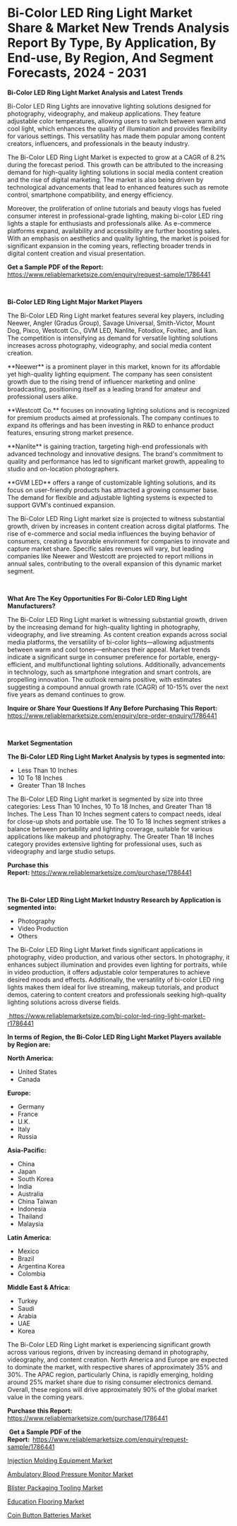 <p><h1>Bi-Color LED Ring Light Market Share & Market New Trends Analysis Report By Type, By Application, By End-use, By Region, And Segment Forecasts, 2024 - 2031</h1></p><p><strong>Bi-Color LED Ring Light Market Analysis and Latest Trends</strong></p>
<p><p>Bi-Color LED Ring Lights are innovative lighting solutions designed for photography, videography, and makeup applications. They feature adjustable color temperatures, allowing users to switch between warm and cool light, which enhances the quality of illumination and provides flexibility for various settings. This versatility has made them popular among content creators, influencers, and professionals in the beauty industry.</p><p>The Bi-Color LED Ring Light Market is expected to grow at a CAGR of 8.2% during the forecast period. This growth can be attributed to the increasing demand for high-quality lighting solutions in social media content creation and the rise of digital marketing. The market is also being driven by technological advancements that lead to enhanced features such as remote control, smartphone compatibility, and energy efficiency.</p><p>Moreover, the proliferation of online tutorials and beauty vlogs has fueled consumer interest in professional-grade lighting, making bi-color LED ring lights a staple for enthusiasts and professionals alike. As e-commerce platforms expand, availability and accessibility are further boosting sales. With an emphasis on aesthetics and quality lighting, the market is poised for significant expansion in the coming years, reflecting broader trends in digital content creation and visual presentation.</p></p>
<p><strong>Get a Sample PDF of the Report:&nbsp;</strong> <a href="https://www.reliablemarketsize.com/enquiry/request-sample/1786441?utm_campaign=1845&utm_medium=2&utm_source=Github&utm_content=ia&utm_term=19122024&utm_id=bi-color-led-ring-light">https://www.reliablemarketsize.com/enquiry/request-sample/1786441</a></p>
<p>&nbsp;</p>
<p><strong>Bi-Color LED Ring Light Major Market Players</strong></p>
<p><p>The Bi-Color LED Ring Light market features several key players, including Neewer, Angler (Gradus Group), Savage Universal, Smith-Victor, Mount Dog, Pixco, Westcott Co., GVM LED, Nanlite, Fotodiox, Fovitec, and Ikan. The competition is intensifying as demand for versatile lighting solutions increases across photography, videography, and social media content creation.</p><p>**Neewer** is a prominent player in this market, known for its affordable yet high-quality lighting equipment. The company has seen consistent growth due to the rising trend of influencer marketing and online broadcasting, positioning itself as a leading brand for amateur and professional users alike.</p><p>**Westcott Co.** focuses on innovating lighting solutions and is recognized for premium products aimed at professionals. The company continues to expand its offerings and has been investing in R&D to enhance product features, ensuring strong market presence.</p><p>**Nanlite** is gaining traction, targeting high-end professionals with advanced technology and innovative designs. The brand's commitment to quality and performance has led to significant market growth, appealing to studio and on-location photographers.</p><p>**GVM LED** offers a range of customizable lighting solutions, and its focus on user-friendly products has attracted a growing consumer base. The demand for flexible and adjustable lighting systems is expected to support GVM's continued expansion.</p><p>The Bi-Color LED Ring Light market size is projected to witness substantial growth, driven by increases in content creation across digital platforms. The rise of e-commerce and social media influences the buying behavior of consumers, creating a favorable environment for companies to innovate and capture market share. Specific sales revenues will vary, but leading companies like Neewer and Westcott are projected to report millions in annual sales, contributing to the overall expansion of this dynamic market segment.</p></p>
<p>&nbsp;</p>
<p><strong>What Are The Key Opportunities For Bi-Color LED Ring Light Manufacturers?</strong></p>
<p><p>The Bi-Color LED Ring Light market is witnessing substantial growth, driven by the increasing demand for high-quality lighting in photography, videography, and live streaming. As content creation expands across social media platforms, the versatility of bi-color lights—allowing adjustments between warm and cool tones—enhances their appeal. Market trends indicate a significant surge in consumer preference for portable, energy-efficient, and multifunctional lighting solutions. Additionally, advancements in technology, such as smartphone integration and smart controls, are propelling innovation. The outlook remains positive, with estimates suggesting a compound annual growth rate (CAGR) of 10-15% over the next five years as demand continues to grow.</p></p>
<p><strong>Inquire or Share Your Questions If Any Before Purchasing This Report:</strong> <a href="https://www.reliablemarketsize.com/enquiry/pre-order-enquiry/1786441?utm_campaign=1845&utm_medium=2&utm_source=Github&utm_content=ia&utm_term=19122024&utm_id=bi-color-led-ring-light">https://www.reliablemarketsize.com/enquiry/pre-order-enquiry/1786441</a></p>
<p>&nbsp;</p>
<p><strong>Market Segmentation</strong></p>
<p><strong>The Bi-Color LED Ring Light Market Analysis by types is segmented into:</strong></p>
<p><ul><li>Less Than 10 Inches</li><li>10 To 18 Inches</li><li>Greater Than 18 Inches</li></ul></p>
<p><p>The Bi-Color LED Ring Light market is segmented by size into three categories: Less Than 10 Inches, 10 To 18 Inches, and Greater Than 18 Inches. The Less Than 10 Inches segment caters to compact needs, ideal for close-up shots and portable use. The 10 To 18 Inches segment strikes a balance between portability and lighting coverage, suitable for various applications like makeup and photography. The Greater Than 18 Inches category provides extensive lighting for professional uses, such as videography and large studio setups.</p></p>
<p><strong>Purchase this Report:&nbsp;</strong><a href="https://www.reliablemarketsize.com/purchase/1786441?utm_campaign=1845&utm_medium=2&utm_source=Github&utm_content=ia&utm_term=19122024&utm_id=bi-color-led-ring-light">https://www.reliablemarketsize.com/purchase/1786441</a></p>
<p>&nbsp;</p>
<p><strong>The Bi-Color LED Ring Light Market Industry Research by Application is segmented into:</strong></p>
<p><ul><li>Photography</li><li>Video Production</li><li>Others</li></ul></p>
<p><p>The Bi-Color LED Ring Light Market finds significant applications in photography, video production, and various other sectors. In photography, it enhances subject illumination and provides even lighting for portraits, while in video production, it offers adjustable color temperatures to achieve desired moods and effects. Additionally, the versatility of bi-color LED ring lights makes them ideal for live streaming, makeup tutorials, and product demos, catering to content creators and professionals seeking high-quality lighting solutions across diverse fields.</p></p>
<p><a href="https://www.reliablemarketsize.com/bi-color-led-ring-light-market-r1786441?utm_campaign=1845&utm_medium=2&utm_source=Github&utm_content=ia&utm_term=19122024&utm_id=bi-color-led-ring-light">&nbsp;https://www.reliablemarketsize.com/bi-color-led-ring-light-market-r1786441</a></p>
<p><strong>In terms of Region, the Bi-Color LED Ring Light Market Players available by Region are:</strong></p>
<p>
    <p> <strong> North America: </strong>
        <ul>
            <li>United States</li>
            <li>Canada</li>
        </ul>
        </p> 
    <p> <strong> Europe: </strong>
        <ul>
            <li>Germany</li>
            <li>France</li>
            <li>U.K.</li>
            <li>Italy</li>
            <li>Russia</li>
        </ul>
        </p> 
    <p> <strong> Asia-Pacific: </strong>
        <ul>
            <li>China</li>
            <li>Japan</li>
            <li>South Korea</li>
            <li>India</li>
            <li>Australia</li>
            <li>China Taiwan</li>
            <li>Indonesia</li>
            <li>Thailand</li>
            <li>Malaysia</li>
        </ul>
        </p> 
    <p> <strong> Latin America: </strong>
        <ul>
            <li>Mexico</li>
            <li>Brazil</li>
            <li>Argentina Korea</li>
            <li>Colombia</li>
        </ul>
        </p> 
    <p> <strong> Middle East & Africa: </strong>
        <ul>
            <li>Turkey</li>
            <li>Saudi</li>
            <li>Arabia</li>
            <li>UAE</li>
            <li>Korea</li>
        </ul>
    </p>
    </p>
<p><p>The Bi-Color LED Ring Light market is experiencing significant growth across various regions, driven by increasing demand in photography, videography, and content creation. North America and Europe are expected to dominate the market, with respective shares of approximately 35% and 30%. The APAC region, particularly China, is rapidly emerging, holding around 25% market share due to rising consumer electronics demand. Overall, these regions will drive approximately 90% of the global market value in the coming years.</p></p>
<p><strong>Purchase this Report: </strong><a href="https://www.reliablemarketsize.com/purchase/1786441?utm_campaign=1845&utm_medium=2&utm_source=Github&utm_content=ia&utm_term=19122024&utm_id=bi-color-led-ring-light">https://www.reliablemarketsize.com/purchase/1786441</a></p>
<p>&nbsp;<strong>Get a Sample PDF of the Report:&nbsp;&nbsp;</strong><a href="https://www.reliablemarketsize.com/enquiry/request-sample/1786441?utm_campaign=1845&utm_medium=2&utm_source=Github&utm_content=ia&utm_term=19122024&utm_id=bi-color-led-ring-light">https://www.reliablemarketsize.com/enquiry/request-sample/1786441</a></p>
<p><strong></strong></p>
<p><p><a href="https://www.linkedin.com/pulse/rising-trends-injection-molding-equipment-market-projected-hmmtf?utm_campaign=1845&utm_medium=2&utm_source=Github&utm_content=ia&utm_term=19122024&utm_id=bi-color-led-ring-light">Injection Molding Equipment Market</a></p><p><a href="https://www.linkedin.com/pulse/trends-global-ambulatory-blood-pressure-monitor-market-forecast-oovuf?utm_campaign=1845&utm_medium=2&utm_source=Github&utm_content=ia&utm_term=19122024&utm_id=bi-color-led-ring-light">Ambulatory Blood Pressure Monitor Market</a></p><p><a href="https://www.linkedin.com/pulse/future-blister-packaging-tooling-market-trends-revenue-forecast-nxorf?utm_campaign=1845&utm_medium=2&utm_source=Github&utm_content=ia&utm_term=19122024&utm_id=bi-color-led-ring-light">Blister Packaging Tooling Market</a></p><p><a href="https://www.linkedin.com/pulse/education-flooring-marketanticipated-grow-predicted-idlke?utm_campaign=1845&utm_medium=2&utm_source=Github&utm_content=ia&utm_term=19122024&utm_id=bi-color-led-ring-light">Education Flooring Market</a></p><p><a href="https://www.linkedin.com/pulse/revenue-insights-coin-button-batteries-market-projected-ppeae?utm_campaign=1845&utm_medium=2&utm_source=Github&utm_content=ia&utm_term=19122024&utm_id=bi-color-led-ring-light">Coin Button Batteries Market</a></p></p>